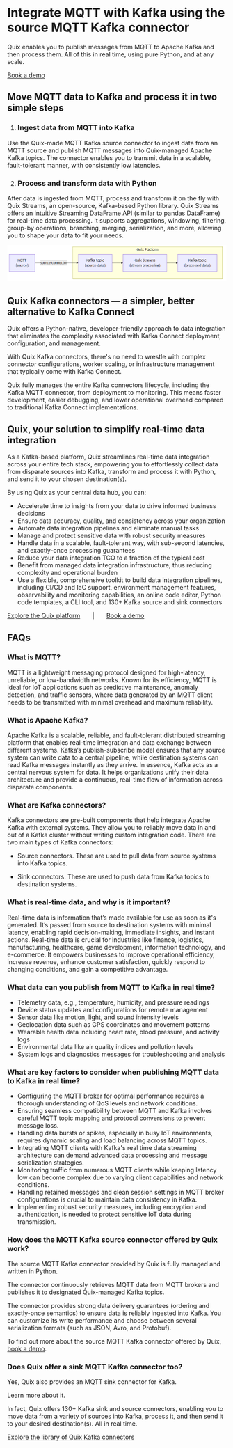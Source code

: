 <!--- BEGIN MARKDOWN --->
# Integrate MQTT with Kafka using the source MQTT Kafka connector

Quix enables you to publish messages from MQTT to Apache Kafka and then process them. All of this in real time, using pure Python, and at any scale.

[Book a demo](https://share.hsforms.com/1iW0TmZzKQMChk0lxd_tGiw4yjw2)

## Move MQTT data to Kafka and process it in two simple steps

1. ### Ingest data from MQTT into Kafka

Use the Quix-made MQTT Kafka source connector to ingest data from an MQTT source and publish MQTT messages into Quix-managed Apache Kafka topics. The connector enables you to transmit data in a scalable, fault-tolerant manner, with consistently low latencies.

2. ### Process and transform data with Python

After data is ingested from MQTT, process and transform it on the fly with Quix Streams, an open-source, Kafka-based Python library. Quix Streams offers an intuitive Streaming DataFrame API (similar to pandas DataFrame) for real-time data processing. It supports aggregations, windowing, filtering, group-by operations, branching, merging, serialization, and more, allowing you to shape your data to fit your needs.

![Diagram](images/MQTT-source_diagram_1.png)

## Quix Kafka connectors — a simpler, better alternative to Kafka Connect

Quix offers a Python-native, developer-friendly approach to data integration that eliminates the complexity associated with Kafka Connect deployment, configuration, and management.

With Quix Kafka connectors, there's no need to wrestle with complex connector configurations, worker scaling, or infrastructure management that typically come with Kafka Connect.

Quix fully manages the entire Kafka connectors lifecycle, including the Kafka MQTT connector, from deployment to monitoring. This means faster development, easier debugging, and lower operational overhead compared to traditional Kafka Connect implementations.

## Quix, your solution to simplify real-time data integration

As a Kafka-based platform, Quix streamlines real-time data integration across your entire tech stack, empowering you to effortlessly collect data from disparate sources into Kafka, transform and process it with Python, and send it to your chosen destination(s).

By using Quix as your central data hub, you can:

* Accelerate time to insights from your data to drive informed business decisions  
* Ensure data accuracy, quality, and consistency across your organization  
* Automate data integration pipelines and eliminate manual tasks  
* Manage and protect sensitive data with robust security measures  
* Handle data in a scalable, fault-tolerant way, with sub-second latencies, and exactly-once processing guarantees  
* Reduce your data integration TCO to a fraction of the typical cost  
* Benefit from managed data integration infrastructure, thus reducing complexity and operational burden  
* Use a flexible, comprehensive toolkit to build data integration pipelines, including CI/CD and IaC support, environment management features, observability and monitoring capabilities, an online code editor, Python code templates, a CLI tool, and 130+ Kafka source and sink connectors

[Explore the Quix platform](https://portal.demo.quix.io/pipeline?workspace=demo-gametelemetrytemplate-prod)  |  [Book a demo](https://share.hsforms.com/1iW0TmZzKQMChk0lxd_tGiw4yjw2)

## FAQs

### What is MQTT?

MQTT is a lightweight messaging protocol designed for high-latency, unreliable, or low-bandwidth networks. Known for its efficiency, MQTT is ideal for IoT applications such as predictive maintenance, anomaly detection, and traffic sensors, where data generated by an MQTT client needs to be transmitted with minimal overhead and maximum reliability.

### What is Apache Kafka?

Apache Kafka is a scalable, reliable, and fault-tolerant distributed streaming platform that enables real-time integration and data exchange between different systems. Kafka’s publish-subscribe model ensures that any source system can write data to a central pipeline, while destination systems can read Kafka messages instantly as they arrive. In essence, Kafka acts as a central nervous system for data. It helps organizations unify their data architecture and provide a continuous, real-time flow of information across disparate components.

### What are Kafka connectors?

Kafka connectors are pre-built components that help integrate Apache Kafka with external systems. They allow you to reliably move data in and out of a Kafka cluster without writing custom integration code. There are two main types of Kafka connectors:

* Source connectors. These are used to pull data from source systems into Kafka topics.

* Sink connectors. These are used to push data from Kafka topics to destination systems.

### What is real-time data, and why is it important?

Real-time data is information that’s made available for use as soon as it's generated. It’s passed from source to destination systems with minimal latency, enabling rapid decision-making, immediate insights, and instant actions. Real-time data is crucial for industries like finance, logistics, manufacturing, healthcare, game development, information technology, and e-commerce. It empowers businesses to improve operational efficiency, increase revenue, enhance customer satisfaction, quickly respond to changing conditions, and gain a competitive advantage.

### What data can you publish from MQTT to Kafka in real time?

* Telemetry data, e.g., temperature, humidity, and pressure readings  
* Device status updates and configurations for remote management  
* Sensor data like motion, light, and sound intensity levels  
* Geolocation data such as GPS coordinates and movement patterns  
* Wearable health data including heart rate, blood pressure, and activity logs  
* Environmental data like air quality indices and pollution levels  
* System logs and diagnostics messages for troubleshooting and analysis

### What are key factors to consider when publishing MQTT data to Kafka in real time?

* Configuring the MQTT broker for optimal performance requires a thorough understanding of QoS levels and network conditions.  
* Ensuring seamless compatibility between MQTT and Kafka involves careful MQTT topic mapping and protocol conversions to prevent message loss.  
* Handling data bursts or spikes, especially in busy IoT environments, requires dynamic scaling and load balancing across MQTT topics.  
* Integrating MQTT clients with Kafka's real time data streaming architecture can demand advanced data processing and message serialization strategies.  
* Monitoring traffic from numerous MQTT clients while keeping latency low can become complex due to varying client capabilities and network conditions.  
* Handling retained messages and clean session settings in MQTT broker configurations is crucial to maintain data consistency in Kafka.  
* Implementing robust security measures, including encryption and authentication, is needed to protect sensitive IoT data during transmission.

### How does the MQTT Kafka source connector offered by Quix work?

The source MQTT Kafka connector provided by Quix is fully managed and written in Python.

The connector continuously retrieves MQTT data from MQTT brokers and publishes it to designated Quix-managed Kafka topics.

The connector provides strong data delivery guarantees (ordering and exactly-once semantics) to ensure data is reliably ingested into Kafka. You can customize its write performance and choose between several serialization formats (such as JSON, Avro, and Protobuf).

To find out more about the source MQTT Kafka connector offered by Quix, [book a demo](https://share.hsforms.com/1iW0TmZzKQMChk0lxd_tGiw4yjw2).

### Does Quix offer a sink MQTT Kafka connector too?

Yes, Quix also provides an MQTT sink connector for Kafka.

Learn more about it.

In fact, Quix offers 130+ Kafka sink and source connectors, enabling you to move data from a variety of sources into Kafka, process it, and then send it to your desired destination(s). All in real time.

[Explore the library of Quix Kafka connectors](https://quix.io/connectors)
<!--- END MARKDOWN --->